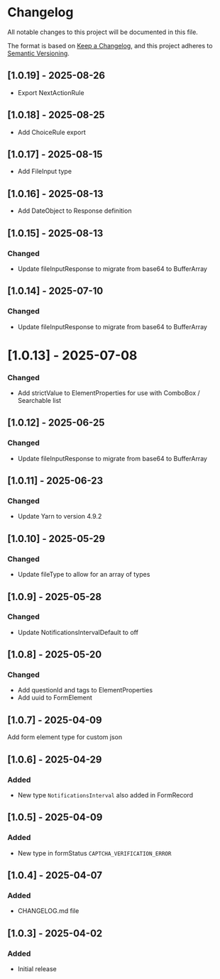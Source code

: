 # Changelog

All notable changes to this project will be documented in this file.

The format is based on [Keep a Changelog](https://keepachangelog.com/en/1.1.0/),
and this project adheres to [Semantic Versioning](https://semver.org/spec/v2.0.0.html).

## [1.0.19] - 2025-08-26

- Export NextActionRule

## [1.0.18] - 2025-08-25

- Add ChoiceRule export

## [1.0.17] - 2025-08-15

- Add FileInput type

## [1.0.16] - 2025-08-13

- Add DateObject to Response definition

## [1.0.15] - 2025-08-13

### Changed

- Update fileInputResponse to migrate from base64 to BufferArray

## [1.0.14] - 2025-07-10

### Changed

- Update fileInputResponse to migrate from base64 to BufferArray

# [1.0.13] - 2025-07-08

### Changed

- Add strictValue to ElementProperties for use with ComboBox / Searchable list

## [1.0.12] - 2025-06-25

### Changed

- Update fileInputResponse to migrate from base64 to BufferArray

## [1.0.11] - 2025-06-23

### Changed

- Update Yarn to version 4.9.2

## [1.0.10] - 2025-05-29

### Changed

- Update fileType to allow for an array of types

## [1.0.9] - 2025-05-28

### Changed

- Update NotificationsIntervalDefault to off

## [1.0.8] - 2025-05-20

### Changed

- Add questionId and tags to ElementProperties
- Add uuid to FormElement

## [1.0.7] - 2025-04-09

Add form element type for custom json

## [1.0.6] - 2025-04-29

### Added

- New type `NotificationsInterval` also added in FormRecord

## [1.0.5] - 2025-04-09

### Added

- New type in formStatus `CAPTCHA_VERIFICATION_ERROR`

## [1.0.4] - 2025-04-07

### Added

- CHANGELOG.md file

## [1.0.3] - 2025-04-02

### Added

- Initial release